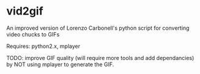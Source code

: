 vid2gif
=======

An improved version of Lorenzo Carbonell's python script for converting video chucks to GIFs

Requires: python2.x, mplayer



TODO: improve GIF quality (will require more tools and add dependancies) by NOT using mplayer to generate the GIF.

